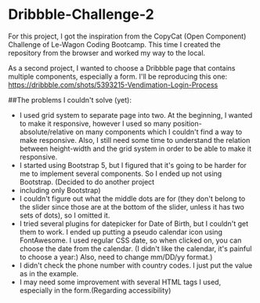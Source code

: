 # Dribbble-Challenge-2
For this project, I got the inspiration from the CopyCat (Open Component) Challenge of Le-Wagon Coding Bootcamp. This time I created the repository from the browser and worked my way to the local.

As a second project, I wanted to choose a Dribbble page that contains multiple components, especially a form. I'll be reproducing this one: https://dribbble.com/shots/5393215-Vendimation-Login-Process

##The problems I couldn't solve (yet):
* I used grid system to separate page into two. At the beginning, I wanted to make it responsive, however I used so many position-absolute/relative on many components which I couldn't find a way to make responsive. Also, I still need some time to understand the relation between height-width and the grid system in order to be able to make it responsive.
* I started using Bootstrap 5, but I figured that it's going to be harder for me to implement several components. So I ended up not using Bootstrap. (Decided to do another project
* including only Bootstrap)
* I couldn't figure out what the middle dots are for (they don't belong to the slider since those are at the bottom of the slider, unless it has two sets of dots), so I omitted it.
* I tried several plugins for datepicker for Date of Birth, but I couldn't get them to work. I ended up putting a pseudo calendar icon using FontAwesome. I used regular CSS date, so when clicked on, you can choose the date from the calendar. (I didn't like the calendar, it's painful to choose a year:) Also, need to change mm/DD/yy format.)
* I didn't check the phone number with country codes. I just put the value as in the example.
* I may need some improvement with several HTML tags I used, especially in the form.(Regarding accessibility)

